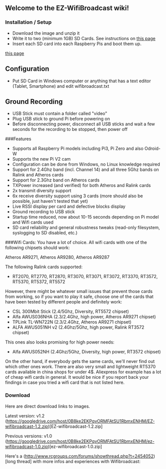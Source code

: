## Welcome to the EZ-WifiBroadcast wiki!  

### Installation / Setup
- Download the image and unzip it
- Write it to two (minimum 1GB) SD Cards. See instructions on [this page](https://www.raspberrypi.org/documentation/installation/installing-images/)
- Insert each SD card into each Raspberry Pis and boot them up.

[this page](https://www.raspberrypi.org/documentation/installation/installing-images/)

Configuration
-------------
- Put SD Card in Windows computer or anything that has a text editor (Tablet, Smartphone) and edit wifibroadcast.txt




Ground Recording
----------------
- USB Stick must contain a folder called "video"
- Plug USB stick to ground Pi before powering on
- Before disconnecting power, disconnect all USB sticks and wait a few seconds for the recording to be stopped, then power off


###Features
- Supports all Raspberry Pi models including Pi3, Pi Zero and also Odroid-W
- Supports the new Pi V2 cam
- Configuration can be done from Windows, no Linux knowledge required
- Support for 2.4Ghz band (incl. Channel 14) and all three 5Ghz bands on Ralink and Atheros cards
- Support for 2.3Ghz band on Atheros cards
- TXPower increased (and verified) for both Atheros and Ralink cards
- 2x transmit diversity support
- 6x receive diversity support using 3 cards (more should also be possible, just haven't tested that yet)
- Live RSSI display per card and defective blocks display
- Ground recording to USB stick
- Startup time reduced, now about 10-15 seconds depending on Pi model and Wifi cards used
- SD card reliability and general robustness tweaks (read-only filesystem, syslogging to SD disabled, etc.)


###Wifi Cards:
You have a lot of choice. All wifi cards with one of the following chipsets should work:

Atheros AR9271, Atheros AR9280, Atheros AR9287

The following Ralink cards supported: 
 - RT2070, RT2770, RT2870, RT3070, RT3071, RT3072, RT3370, RT3572, RT5370, RT5372, RT5572

However, there might be whatever small issues that prevent those cards from working, so if you want to play it safe, choose one of the cards that have been tested by different people and definitely work:

- CSL 300Mbit Stick (2.4/5Ghz, Diversity, RT5572 chipset)
- Alfa AWUS036NHA (2.3/2.4Ghz, high power, Atheros AR9271 chipset)
- TPLink TL-WN722N (2.3/2.4Ghz, Atheros AR9271 chipset)
- ALFA AWUS051NH v2 (2.4Ghz/5Ghz, high power, Ralink RT3572 chipset)

This ones also looks promising for high power needs:
- Alfa AWUS052NH (2.4Ghz/5Ghz, Diversity, high power, RT3572 chipset)

On the other hand, if everybody gets the same cards, we'll never find out which other ones work. There are also very small and lightweight RT5370 cards available in china shops for under 4$. Aliexpress for example has a lot of cheap wifi cards in general. It would be nice if you report back your findings in case you tried a wifi card that is not listed here.

### Download
Here are direct download links to images.

Latest version: v1.2  
(https://googledrive.com/host/0B8ke2EKPqvORMFAtSU1RbmxENHM/EZ-wifibroadcast-1.2.zip)[EZ-wifibroadcast-1.2.zip]

Previous versions: v1.0  
(https://googledrive.com/host/0B8ke2EKPqvORMFAtSU1RbmxENHM/ez-wifibroadcast-1.0.zip)[ez-wifibroadcast-1.0.zip]

Here's a (http://www.rcgroups.com/forums/showthread.php?t=2454052)[long thread] with more infos and experiences with Wifibroadcast: